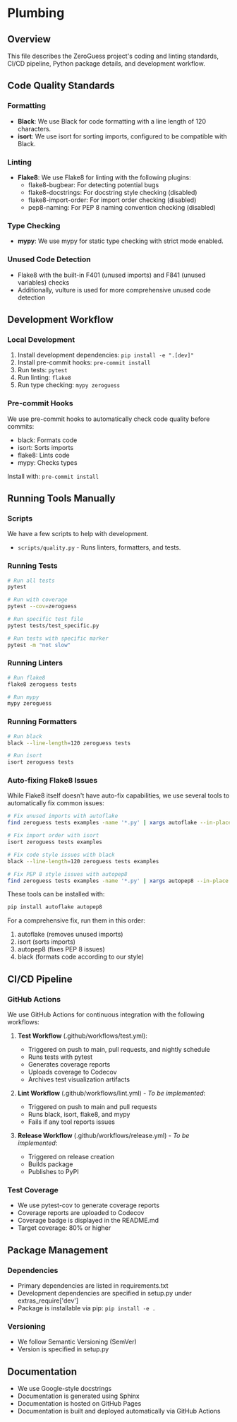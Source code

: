 # Plumbing

## Overview
This file describes the ZeroGuess project's coding and linting standards, CI/CD pipeline, Python package details, and development workflow.

## Code Quality Standards

### Formatting
- **Black**: We use Black for code formatting with a line length of 120 characters.
- **isort**: We use isort for sorting imports, configured to be compatible with Black.

### Linting
- **Flake8**: We use Flake8 for linting with the following plugins:
  - flake8-bugbear: For detecting potential bugs
  - flake8-docstrings: For docstring style checking (disabled)
  - flake8-import-order: For import order checking (disabled)
  - pep8-naming: For PEP 8 naming convention checking (disabled)

### Type Checking
- **mypy**: We use mypy for static type checking with strict mode enabled.

### Unused Code Detection
- Flake8 with the built-in F401 (unused imports) and F841 (unused variables) checks
- Additionally, vulture is used for more comprehensive unused code detection

## Development Workflow

### Local Development
1. Install development dependencies: `pip install -e ".[dev]"`
2. Install pre-commit hooks: `pre-commit install`
3. Run tests: `pytest`
4. Run linting: `flake8`
5. Run type checking: `mypy zeroguess`

### Pre-commit Hooks
We use pre-commit hooks to automatically check code quality before commits:
- black: Formats code
- isort: Sorts imports
- flake8: Lints code
- mypy: Checks types

Install with: `pre-commit install`

## Running Tools Manually

### Scripts

We have a few scripts to help with development.

- `scripts/quality.py` - Runs linters, formatters, and tests.


### Running Tests
```bash
# Run all tests
pytest

# Run with coverage
pytest --cov=zeroguess

# Run specific test file
pytest tests/test_specific.py

# Run tests with specific marker
pytest -m "not slow"
```

### Running Linters
```bash
# Run flake8
flake8 zeroguess tests

# Run mypy
mypy zeroguess
```

### Running Formatters
```bash
# Run black
black --line-length=120 zeroguess tests

# Run isort
isort zeroguess tests
```

### Auto-fixing Flake8 Issues
While Flake8 itself doesn't have auto-fix capabilities, we use several tools to automatically fix common issues:

```bash
# Fix unused imports with autoflake
find zeroguess tests examples -name '*.py' | xargs autoflake --in-place --remove-all-unused-imports --remove-unused-variables

# Fix import order with isort
isort zeroguess tests examples

# Fix code style issues with black
black --line-length=120 zeroguess tests examples

# Fix PEP 8 style issues with autopep8
find zeroguess tests examples -name '*.py' | xargs autopep8 --in-place --aggressive --max-line-length=120
```

These tools can be installed with:
```bash
pip install autoflake autopep8
```

For a comprehensive fix, run them in this order:
1. autoflake (removes unused imports)
2. isort (sorts imports)
3. autopep8 (fixes PEP 8 issues)
4. black (formats code according to our style)

## CI/CD Pipeline

### GitHub Actions
We use GitHub Actions for continuous integration with the following workflows:

1. **Test Workflow** (.github/workflows/test.yml):
   - Triggered on push to main, pull requests, and nightly schedule
   - Runs tests with pytest
   - Generates coverage reports
   - Uploads coverage to Codecov
   - Archives test visualization artifacts

2. **Lint Workflow** (.github/workflows/lint.yml) - *To be implemented*:
   - Triggered on push to main and pull requests
   - Runs black, isort, flake8, and mypy
   - Fails if any tool reports issues

3. **Release Workflow** (.github/workflows/release.yml) - *To be implemented*:
   - Triggered on release creation
   - Builds package
   - Publishes to PyPI

### Test Coverage
- We use pytest-cov to generate coverage reports
- Coverage reports are uploaded to Codecov
- Coverage badge is displayed in the README.md
- Target coverage: 80% or higher

## Package Management

### Dependencies
- Primary dependencies are listed in requirements.txt
- Development dependencies are specified in setup.py under extras_require['dev']
- Package is installable via pip: `pip install -e .`

### Versioning
- We follow Semantic Versioning (SemVer)
- Version is specified in setup.py

## Documentation
- We use Google-style docstrings
- Documentation is generated using Sphinx
- Documentation is hosted on GitHub Pages
- Documentation is built and deployed automatically via GitHub Actions



